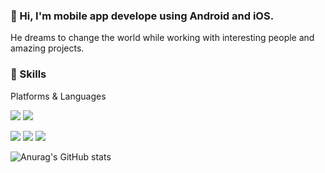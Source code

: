 ### 👋 Hi, I'm mobile app develope using Android and iOS.
He dreams to change the world while working with interesting people and amazing projects.

### 💪 Skills

Platforms & Languages

<img src="https://img.shields.io/badge/Android-3DDC84?style=flat-square&logo=Android&logoColor=white"/> <img src="https://img.shields.io/badge/iOS-000000?style=flat-square&logo=iOS&logoColor=white"/> 

<img src="https://img.shields.io/badge/JAVA-007396?style=for-the-badge&logo=java&logoColor=white"> <img src="https://img.shields.io/badge/Swift-F05138?style=for-the-badge&logo=Swift&logoColor=white"> <img src="https://img.shields.io/badge/Python-3776AB?style=for-the-badge&logo=Python&logoColor=white"> 


![Anurag's GitHub stats](https://github-readme-stats.vercel.app/api?username=tjdwjdgus99&show_icons=true&theme=radical)
